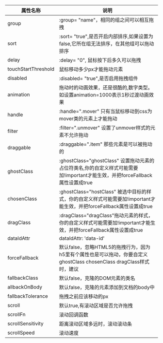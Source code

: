 | 属性名称	             | 说明
|-----------------------|----------------------------------------------------------------------------
|group	                |  :group= "name"，相同的组之间可以相互拖拽
|sort	                |  :sort= "true",是否开启内部排序,如果设置为false,它所在组无法排序，在其他组可以拖动排序
|delay	                |  :delay= "0", 鼠标按下后多久可以拖拽
|touchStartThreshold	|  鼠标移动多少px才能拖动元素
|disabled	            |  :disabled= "true",是否启用拖拽组件
|animation	            |  拖动时的动画效果，还是很酷的,数字类型。如设置animation=1000表示1秒过渡动画效果
|handle	                |  :handle=".mover" 只有当鼠标移动到css为mover类的元素上才能拖动
|filter	                |  :filter=".unmover" 设置了unmover样式的元素不允许拖动
|draggable	            |  :draggable=".item" 那些元素是可以被拖动的
|ghostClass	            |  :ghostClass="ghostClass" 设置拖动元素的占位符类名,你的自定义样式可能需要加!important才能生效，并把forceFallback属性设置成true
|chosenClass	        |  :ghostClass="hostClass" 被选中目标的样式，你的自定义样式可能需要加!important才能生效，并把forceFallback属性设置成true
|dragClass	            |  :dragClass="dragClass"拖动元素的样式，你的自定义样式可能需要加!important才能生效，并把forceFallback属性设置成true
|dataIdAttr	            |  dataIdAttr: 'data-id'
|forceFallback	        |  默认false，忽略HTML5的拖拽行为，因为h5里有个属性也是可以拖动，你要自定义ghostClass chosenClass dragClass样式时，建议|forceFallback设置为true
|fallbackClass	        |  默认false，克隆的DOM元素的类名
|allbackOnBody	        |  默认false，克隆的元素添加到文档的body中
|fallbackTolerance	    |  拖拽之前应该移动的px
|scroll	                |  默认true,有滚动区域是否允许拖拽
|scrollFn	            |  滚动回调函数
|scrollSensitivity	    |  距离滚动区域多远时，滚动滚动条
|scrollSpeed	        |  滚动速度